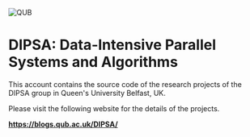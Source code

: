 ![QUB](https://blogs.qub.ac.uk/dipsa/wp-content/uploads/sites/319/2022/07/qub.jpg)

# DIPSA: Data-Intensive Parallel Systems and Algorithms

This account contains the source code of the research projects of the DIPSA group in Queen's University Belfast, UK. 

Please visit the following website for the details of the projects.

**https://blogs.qub.ac.uk/DIPSA/**
